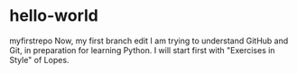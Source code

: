 # hello-world
myfirstrepo
Now, my first branch edit
I am trying to understand GitHub and Git, in preparation for learning Python.
I will start first with "Exercises in Style" of Lopes.
